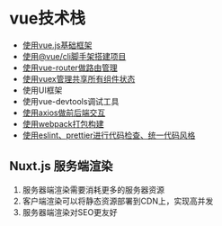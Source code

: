 # vue技术栈
- [使用vue.js基础框架](./vue.md)
- [使用@vue/cli脚手架搭建项目](./vue-cli.md)
- [使用vue-router做路由管理](./vue-router.md)
- [使用vuex管理共享所有组件状态](./vuex.md)
- 使用UI框架
- 使用vue-devtools调试工具
- [使用axios做前后端交互](./axios.md)
- [使用webpack打包构建](./webpack.md)
- [使用eslint、prettier进行代码检查、统一代码风格](./eslint.md)

## Nuxt.js 服务端渲染
1. 服务器端渲染需要消耗更多的服务器资源
2. 客户端渲染可以将静态资源部署到CDN上，实现高并发
3. 服务器端渲染对SEO更友好


